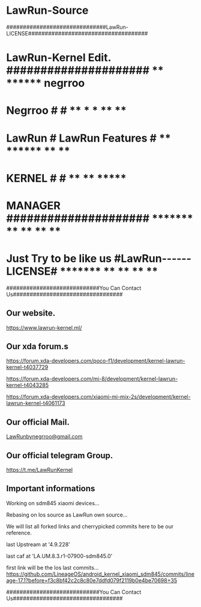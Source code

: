 # LawRun-Source

##############################LawRun-LICENSE####################################
# LawRun-Kernel Edit.      #####################   **      ******   negrroo    #
# Negrroo                  #                   #   **      *    *   **   **    #
# LawRun                   #  LawRun Features  #   **      ******   **  **     #
# KERNEL                   #                   #   **      **       *****      #
# MANAGER                  #####################   ******* ** **    **  **     #
# Just Try to be like us   #LawRun------LICENSE#   ******* **   **  **   **    #
############################You Can  Contact Us#################################

## Our website.

https://www.lawrun-kernel.ml/

## Our xda forum.s

https://forum.xda-developers.com/poco-f1/development/kernel-lawrun-kernel-t4037729

https://forum.xda-developers.com/mi-8/development/kernel-lawrun-kernel-t4043285

https://forum.xda-developers.com/xiaomi-mi-mix-2s/development/kernel-lawrun-kernel-t4061173

## Our official Mail.

LawRunbynegrroo@gmail.com

## Our official telegram Group.

https://t.me/LawRunKernel

## Important informations

Working on sdm845 xiaomi devices...

Rebasing on los source as LawRun own source...

We will list all forked links and cherrypicked commits here to be our reference.

last Upstream at '4.9.228'

last caf at 'LA.UM.8.3.r1-07900-sdm845.0'

first link will be the los last commits... https://github.com/LineageOS/android_kernel_xiaomi_sdm845/commits/lineage-17.1?before=f3c8bf42c2c8c80e7ddfd079f2119b0e4be70698+35

############################You Can  Contact Us#################################
